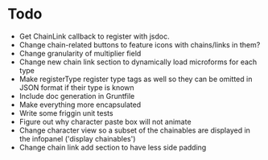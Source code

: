 Todo
====

*   Get ChainLink callback to register with jsdoc.
*   Change chain-related buttons to feature icons with chains/links in them?
*   Change granularity of multiplier field
*   Change new chain link section to dynamically load microforms for each type
*   Make registerType register type tags as well so they can be omitted in JSON format if their type is known
*   Include doc generation in Gruntfile
*   Make everything more encapsulated
*   Write some friggin unit tests
*   Figure out why character paste box will not animate
*   Change character view so a subset of the chainables are displayed in the infopanel ('display chainables')
*   Change chain link add section to have less side padding
